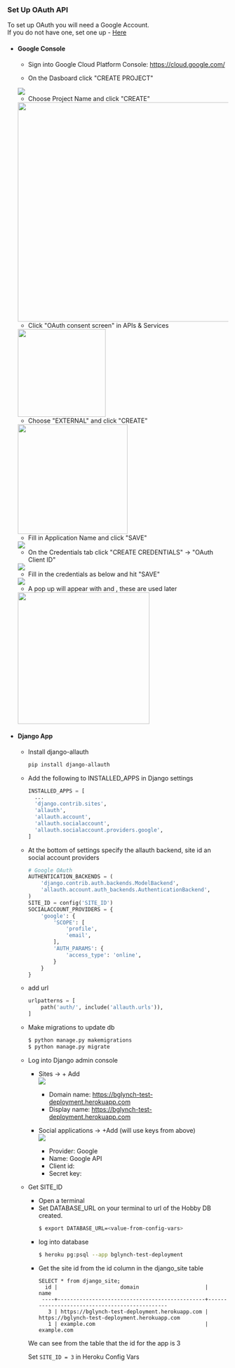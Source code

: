 ### Set Up OAuth API
To set up OAuth you will need a Google Account.  
If you do not have one, set one up  - [Here](https://accounts.google.com/signup/v2/webcreateaccount?continue=https%3A%2F%2Fmyaccount.google.com%3Futm_source%3Daccount-marketing-page%26utm_medium%3Dcreate-account-button&flowName=GlifWebSignIn&flowEntry=SignUp)

- #### Google Console
    - Sign into Google Cloud Platform Console: https://cloud.google.com/
    
    - On the Dasboard click "CREATE PROJECT"    
    <img src="https://bglynch-planningfinder.s3-eu-west-1.amazonaws.com/static/assets/documentation/google01.png">  
    
    - Choose Project Name and click "CREATE"  
    <img src="https://bglynch-planningfinder.s3-eu-west-1.amazonaws.com/static/assets/documentation/google02.png" height="500">  
    
    - Click "OAuth consent screen" in APIs & Services  
    <img src="https://bglynch-planningfinder.s3-eu-west-1.amazonaws.com/static/assets/documentation/google03.png" height="200">  
    
    - Choose "EXTERNAL" and click "CREATE"  
    <img src="https://bglynch-planningfinder.s3-eu-west-1.amazonaws.com/static/assets/documentation/google04.png" height="250">  
    
    - Fill in Application Name and click "SAVE"  
    <img src="https://bglynch-planningfinder.s3-eu-west-1.amazonaws.com/static/assets/documentation/google05.png" height="">  
    
    - On the Credentials tab click "CREATE CREDENTIALS" -> "OAuth Client ID"  
    <img src="https://bglynch-planningfinder.s3-eu-west-1.amazonaws.com/static/assets/documentation/google06.png" height="">
      
    - Fill in the credentials as below and hit "SAVE"  
    <img src="https://bglynch-planningfinder.s3-eu-west-1.amazonaws.com/static/assets/documentation/google07.png" height="">  
    
    - A pop up will appear with <Client-ID-Key> and <Client-Secret-Key>, these are used later  
    <img src="https://bglynch-planningfinder.s3-eu-west-1.amazonaws.com/static/assets/documentation/google08-blur.png" height="300">      

- #### Django App
    - Install django-allauth
        ```bash 
        pip install django-allauth
        ```
    
    - Add the following to INSTALLED_APPS in Django settings
        ```python
        INSTALLED_APPS = [
          ...  
          'django.contrib.sites',
          'allauth',
          'allauth.account',
          'allauth.socialaccount',
          'allauth.socialaccount.providers.google',
        ]
        ```
    - At the bottom of settings specify the allauth backend, site id an social account providers
        ```python
        # Google OAuth
        AUTHENTICATION_BACKENDS = (
            'django.contrib.auth.backends.ModelBackend',
            'allauth.account.auth_backends.AuthenticationBackend',
        )
        SITE_ID = config('SITE_ID')
        SOCIALACCOUNT_PROVIDERS = {
            'google': {
                'SCOPE': [
                    'profile',
                    'email',
                ],
                'AUTH_PARAMS': {
                    'access_type': 'online',
                }
            }
        }
        ```
    - add url
        ```python
        urlpatterns = [
            path('auth/', include('allauth.urls')),
        ]
        ```
    - Make migrations to update db
        ```bash
        $ python manage.py makemigrations
        $ python manage.py migrate    
        ```
    - Log into Django admin console
        - Sites -> + Add  
          <img src="https://bglynch-planningfinder.s3-eu-west-1.amazonaws.com/static/assets/documentation/admin02.png" height="">      
            - Domain name: https://bglynch-test-deployment.herokuapp.com
            - Display name: https://bglynch-test-deployment.herokuapp.com  
            
        - Social applications -> +Add (will use keys from above)  
            <img src="https://bglynch-planningfinder.s3-eu-west-1.amazonaws.com/static/assets/documentation/admin03.png" height="">      
            - Provider: Google
            - Name: Google API
            - Client id: <Client-ID-Key> 
            - Secret key: <Client-Secret-Key>
    
    - Get SITE_ID
       - Open a terminal  
       - Set DATABASE_URL on your terminal to url of the Hobby DB created.
           ```bash
           $ export DATABASE_URL=<value-from-config-vars>
           ```
       - log into database
           ``` bash
           $ heroku pg:psql --app bglynch-test-deployment
           ```    
       - Get the site id from the id column in the django_site table
           ```
           SELECT * from django_site;
             id |                    domain                     |                     name                      
            ----+-----------------------------------------------+-----------------------------------------------
              3 | https://bglynch-test-deployment.herokuapp.com | https://bglynch-test-deployment.herokuapp.com
              1 | example.com                                   | example.com
    
           ```
       We can see from the table that the id for the app is 3  
       
       Set ```SITE_ID = 3``` in Heroku Config Vars
 
